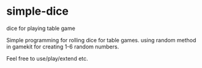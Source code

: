 # simple-dice
dice for playing table game

Simple programming for rolling dice for table games.
using random method in gamekit for creating 1-6 random numbers.

Feel free to use/play/extend etc.
